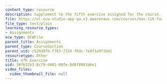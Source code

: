 ```yaml
---
content_type: resource
description: Supplement to the fifth exercise assigned for the course.
file: https://ol-ocw-studio-app-qa.s3.amazonaws.com/courses/mas-110-fundamentals-of-computational-media-design-fall-2008/38f632b38c79d48500fe8d6f0081b6e1_gtkexercise.py
file_type: text/plain
learning_resource_types:
- Assignments
ocw_type: OCWFile
parent_title: Assignments
parent_type: CourseSection
parent_uid: c52938fb-f763-7324-f6dc-7edf3a9f1bd1
resourcetype: Other
title: GTK Exercise
uid: 38f632b3-8c79-d485-00fe-8d6f0081b6e1
video_files:
  video_thumbnail_file: null
---
```

